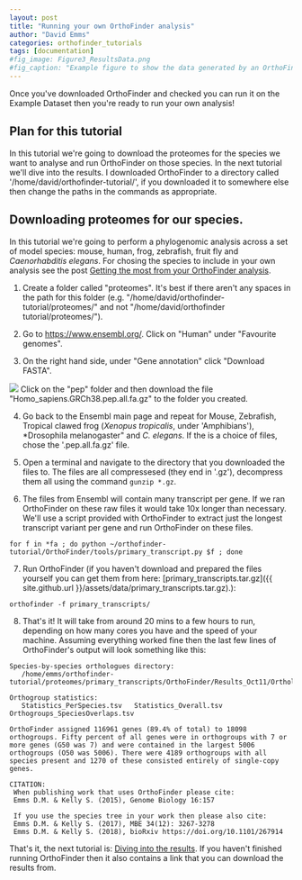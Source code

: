 ```yaml
---
layout: post
title: "Running your own OrthoFinder analysis"
author: "David Emms"
categories: orthofinder_tutorials
tags: [documentation]
#fig_image: Figure3_ResultsData.png
#fig_caption: "Example figure to show the data generated by an OrthoFinder run"
---
```


Once you've downloaded OrthoFinder and checked you can run it on the Example Dataset then you're ready to run your own analysis!

## Plan for this tutorial
In this tutorial we're going to download the proteomes for the species we want to analyse and run OrthoFinder on those species. In the next tutorial we'll dive into the results. I downloaded OrthoFinder to a directory called '/home/david/orthofinder-tutorial/', if you downloaded it to somewhere else then change the paths in the commands as appropriate.

## Downloading proteomes for our species. 
In this tutorial we're going to perform a phylogenomic analysis across a set of model species: mouse, human, frog, zebrafish, fruit fly and *Caenorhabditis elegans*. For chosing the species to include in your own analysis see the post [Getting the most from your OrthoFinder analysis](/orthofinder_tutorials/getting-the-most-from-your-orthofinder-analysis.html).

1. Create a folder called "proteomes". It's best if there aren't any spaces in the path for this folder (e.g. "/home/david/orthofinder-tutorial/proteomes/" and not "/home/david/orthofinder tutorial/proteomes/").

2. Go to <https://www.ensembl.org/>. Click on "Human" under "Favourite genomes".

3. On the right hand side, under "Gene annotation" click "Download FASTA".
 <img src="{{ site.github.url }}/assets/img/ensembl_human_genome.png">
  Click on the "pep" folder and then download the file "Homo_sapiens.GRCh38.pep.all.fa.gz" to the folder you created.

4. Go back to the Ensembl main page and repeat for Mouse, Zebrafish, Tropical clawed frog (*Xenopus tropicalis*, under 'Amphibians'), *Drosophila melanogaster" and *C. elegans*. If the is a choice of files, chose the '.pep.all.fa.gz' file. 

5. Open a terminal and navigate to the directory that you downloaded the files to. The files are all compressesed (they end in '.gz'), decompress them all using the command `gunzip *.gz`. 

6. The files from Ensembl will contain many transcript per gene. If we ran OrthoFinder on these raw files it would take 10x longer than necessary. We'll use a script provided with OrthoFinder to extract just the longest transcript variant per gene and run OrthoFinder on these files.
```
for f in *fa ; do python ~/orthofinder-tutorial/OrthoFinder/tools/primary_transcript.py $f ; done
```

7. Run OrthoFinder (if you haven't download and prepared the files yourself you can get them from here: [primary_transcripts.tar.gz]({{ site.github.url }}/assets/data/primary_transcripts.tar.gz).):
```
orthofinder -f primary_transcripts/
```

8. That's it! It will take from around 20 mins to a few hours to run, depending on how many cores you have and the speed of your machine. Assuming everything worked fine then the last few lines of OrthoFinder's output will look something like this:

```
Species-by-species orthologues directory:
   /home/emms/orthofinder-tutorial/proteomes/primary_transcripts/OrthoFinder/Results_Oct11/Orthologues/

Orthogroup statistics:
   Statistics_PerSpecies.tsv   Statistics_Overall.tsv   Orthogroups_SpeciesOverlaps.tsv

OrthoFinder assigned 116961 genes (89.4% of total) to 18098 orthogroups. Fifty percent of all genes were in orthogroups with 7 or more genes (G50 was 7) and were contained in the largest 5006 orthogroups (O50 was 5006). There were 4189 orthogroups with all species present and 1270 of these consisted entirely of single-copy genes.

CITATION:
 When publishing work that uses OrthoFinder please cite:
 Emms D.M. & Kelly S. (2015), Genome Biology 16:157

 If you use the species tree in your work then please also cite:
 Emms D.M. & Kelly S. (2017), MBE 34(12): 3267-3278
 Emms D.M. & Kelly S. (2018), bioRxiv https://doi.org/10.1101/267914

```

That's it, the next tutorial is: [Diving into the results](/orthofinder_tutorials/diving-into-the-results.html). If you haven't finished running OrthoFinder then it also contains a link that you can download the results from.
